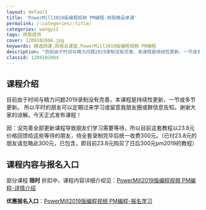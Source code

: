 ```yaml
---
layout: default
title: 'PowerMill2019版编程视频 PM编程-网易精品单课'
permalink: /:categories/:title/
categories: wangyi2
tags: 网易提供
cover: 1209102804.jpg
keywords: 精选网课,网易云课堂,PowerMill2019版编程视频 PM编程
description: "目前由于时间与精力问题2019录制没有完善，本课程是持续性更新，一节或多节更新。所以平时的朋友可以定期过来学习或留意我朋友圈或群信息告知。谢谢大家的谅解。今天正式发布课程！........."
classid: 1209102804
---
```


## 课程介绍

目前由于时间与精力问题2019录制没有完善，本课程是持续性更新，一节或多节更新。
所以平时的朋友可以定期过来学习或留意我朋友圈或群信息告知。谢谢大家的谅解。今天正式发布课程！

因：没完善全部更新课程导致朋友们学习需要等待，所以目前这套教程以23.8元价格回馈给这些等待的朋友，待全套录制完毕后统一收费300元。（已付23.8元的朋友请忽略此300元，已包含，即目前23.8元购买了日后300元pm2019的教程）

## 课程内容与报名入口

部分课程 **限时** 折扣中，课程内容详细介绍见：[PowerMill2019版编程视频 PM编程-详情介绍](https://study.163.com/course/introduction/1209102804.htm?share=1&shareId=1025206652&utm_campaign=share&utm_medium=iphoneShare&utm_source=&utm_u=1025206652)

**优惠报名入口**：[PowerMill2019版编程视频 PM编程-报名学习](https://study.163.com/course/introduction/1209102804.htm?share=1&shareId=1025206652&utm_campaign=share&utm_medium=iphoneShare&utm_source=&utm_u=1025206652)

